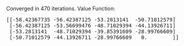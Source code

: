 Converged in 470 iterations.
Value Function:
<pre>
[[-58.42367735 -56.42387125 -53.2813141  -50.71012579]
 [-56.42387125 -53.56699476 -48.71029394 -44.13926711]
 [-53.2813141  -48.71029394 -39.85391609 -28.99766609]
 [-50.71012579 -44.13926711 -28.99766609   0.        ]]
</pre>